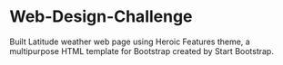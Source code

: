 # Web-Design-Challenge
Built Latitude weather web page using Heroic Features theme, a multipurpose HTML template for Bootstrap created by Start Bootstrap.
